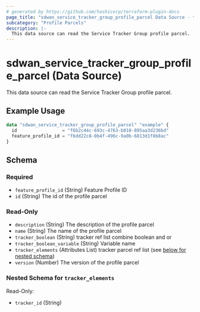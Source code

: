 ```yaml
---
# generated by https://github.com/hashicorp/terraform-plugin-docs
page_title: "sdwan_service_tracker_group_profile_parcel Data Source - terraform-provider-sdwan"
subcategory: "Profile Parcels"
description: |-
  This data source can read the Service Tracker Group profile parcel.
---
```


# sdwan_service_tracker_group_profile_parcel (Data Source)

This data source can read the Service Tracker Group profile parcel.

## Example Usage

```terraform
data "sdwan_service_tracker_group_profile_parcel" "example" {
  id                 = "f6b2c44c-693c-4763-b010-895aa3d236bd"
  feature_profile_id = "f6dd22c8-0b4f-496c-9a0b-6813d1f8b8ac"
}
```

<!-- schema generated by tfplugindocs -->
## Schema

### Required

- `feature_profile_id` (String) Feature Profile ID
- `id` (String) The id of the profile parcel

### Read-Only

- `description` (String) The description of the profile parcel
- `name` (String) The name of the profile parcel
- `tracker_boolean` (String) tracker ref list combine boolean and or
- `tracker_boolean_variable` (String) Variable name
- `tracker_elements` (Attributes List) tracker parcel ref list (see [below for nested schema](#nestedatt--tracker_elements))
- `version` (Number) The version of the profile parcel

<a id="nestedatt--tracker_elements"></a>
### Nested Schema for `tracker_elements`

Read-Only:

- `tracker_id` (String)
